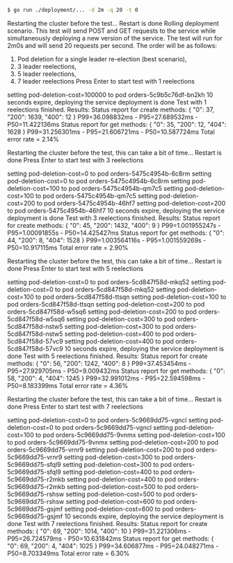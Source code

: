 ```sh
$ go run ./deployment/... -d 2m -q 20 -t 0
```
Restarting the cluster before the test...
Restart is done
Rolling deployment scenario. This test will send POST and GET requests to the service while simultaneously deploying a new version of the service. The test will run for 2m0s and will send 20 requests per second. The order will be as follows:
1. Pod deletion for a single leader re-election (best scenario),
2. 3 leader reelections,
3. 5 leader reelections,
4. 7 leader reelections
Press Enter to start test with 1 reelections

setting pod-deletion-cost=100000 to pod orders-5c9b5c76df-bn2kh
10 seconds expire, deploying the service
deployment is done
Test with 1 reelections finished. Results:
Status report for create methods:
{
  "0": 37,
  "200": 1639,
  "400": 12
}
        P99=36.098832ms - P95=27.689532ms - P50=11.422136ms
Status report for get methods:
{
  "0": 35,
  "200": 12,
  "404": 1628
}
        P99=31.256301ms - P95=21.606721ms - P50=10.587724ms
Total error rate = 2.14%

Restarting the cluster before the test, this can take a bit of time...
Restart is done
Press Enter to start test with 3 reelections

setting pod-deletion-cost=0 to pod orders-5475c4954b-6c8rm
setting pod-deletion-cost=0 to pod orders-5475c4954b-6c8rm
setting pod-deletion-cost=100 to pod orders-5475c4954b-qm7c5
setting pod-deletion-cost=100 to pod orders-5475c4954b-qm7c5
setting pod-deletion-cost=200 to pod orders-5475c4954b-46hf7
setting pod-deletion-cost=200 to pod orders-5475c4954b-46hf7
10 seconds expire, deploying the service
deployment is done
Test with 3 reelections finished. Results:
Status report for create methods:
{
  "0": 45,
  "200": 1432,
  "400": 9
}
        P99=1.001955247s - P95=1.00091855s - P50=14.425427ms
Status report for get methods:
{
  "0": 44,
  "200": 8,
  "404": 1528
}
        P99=1.003564116s - P95=1.001559269s - P50=10.917115ms
Total error rate = 2.90%

Restarting the cluster before the test, this can take a bit of time...
Restart is done
Press Enter to start test with 5 reelections

setting pod-deletion-cost=0 to pod orders-5cd847f58d-mkq52
setting pod-deletion-cost=0 to pod orders-5cd847f58d-mkq52
setting pod-deletion-cost=100 to pod orders-5cd847f58d-ttsqn
setting pod-deletion-cost=100 to pod orders-5cd847f58d-ttsqn
setting pod-deletion-cost=200 to pod orders-5cd847f58d-w5sq6
setting pod-deletion-cost=200 to pod orders-5cd847f58d-w5sq6
setting pod-deletion-cost=300 to pod orders-5cd847f58d-nstw5
setting pod-deletion-cost=300 to pod orders-5cd847f58d-nstw5
setting pod-deletion-cost=400 to pod orders-5cd847f58d-57vc9
setting pod-deletion-cost=400 to pod orders-5cd847f58d-57vc9
10 seconds expire, deploying the service
deployment is done
Test with 5 reelections finished. Results:
Status report for create methods:
{
  "0": 56,
  "200": 1242,
  "400": 8
}
        P99=37.453454ms - P95=27.929705ms - P50=9.009432ms
Status report for get methods:
{
  "0": 58,
  "200": 4,
  "404": 1245
}
        P99=32.991012ms - P95=22.594598ms - P50=8.183399ms
Total error rate = 4.36%

Restarting the cluster before the test, this can take a bit of time...
Restart is done
Press Enter to start test with 7 reelections

setting pod-deletion-cost=0 to pod orders-5c9669dd75-vgncl
setting pod-deletion-cost=0 to pod orders-5c9669dd75-vgncl
setting pod-deletion-cost=100 to pod orders-5c9669dd75-9vnmx
setting pod-deletion-cost=100 to pod orders-5c9669dd75-9vnmx
setting pod-deletion-cost=200 to pod orders-5c9669dd75-vrnr9
setting pod-deletion-cost=200 to pod orders-5c9669dd75-vrnr9
setting pod-deletion-cost=300 to pod orders-5c9669dd75-sfql9
setting pod-deletion-cost=300 to pod orders-5c9669dd75-sfql9
setting pod-deletion-cost=400 to pod orders-5c9669dd75-r2mkb
setting pod-deletion-cost=400 to pod orders-5c9669dd75-r2mkb
setting pod-deletion-cost=500 to pod orders-5c9669dd75-rshsw
setting pod-deletion-cost=500 to pod orders-5c9669dd75-rshsw
setting pod-deletion-cost=600 to pod orders-5c9669dd75-gsjmf
setting pod-deletion-cost=600 to pod orders-5c9669dd75-gsjmf
10 seconds expire, deploying the service
deployment is done
Test with 7 reelections finished. Results:
Status report for create methods:
{
  "0": 69,
  "200": 1014,
  "400": 10
}
        P99=31.221306ms - P95=26.724579ms - P50=10.631842ms
Status report for get methods:
{
  "0": 69,
  "200": 4,
  "404": 1025
}
        P99=34.606877ms - P95=24.048271ms - P50=8.703349ms
Total error rate = 6.30%
